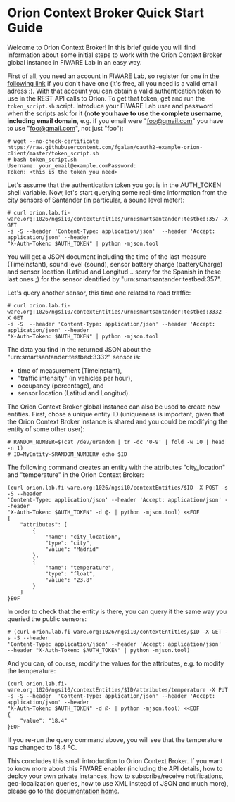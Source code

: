 # Orion Context Broker Quick Start Guide

Welcome to Orion Context Broker! In this brief guide you will find information about some initial steps to work with the Orion Context Broker global instance in FIWARE Lab in an easy way.

First of all, you need an account in FIWARE Lab, so register for one in [the following link](https://account.lab.fiware.org/users/sign_up) if you don't have one (it's free, all you need is a valid email adress :). With that account you can obtain a valid authentication token to use in the REST API calls to Orion. To get that token, get and run the `token_script.sh` script. Introduce your FIWARE Lab user and password when the scripts ask for it (**note you have to use the complete username, including email domain**, e.g. if you email were "foo@gmail.com" you have to use "foo@gmail.com", not just "foo"):

    # wget --no-check-certificate https://raw.githubusercontent.com/fgalan/oauth2-example-orion-client/master/token_script.sh
    # bash token_script.sh
    Username: your_email@example.comPassword:
    Token: <this is the token you need>

Let's assume that the authentication token you got is in the AUTH_TOKEN shell variable. Now, let's start querying some real-time information from the city sensors of Santander (in particular, a sound level meter):

    # curl orion.lab.fi-ware.org:1026/ngsi10/contextEntities/urn:smartsantander:testbed:357 -X GET 
    -s -S --header 'Content-Type: application/json'  --header 'Accept: application/json' --header 
    "X-Auth-Token: $AUTH_TOKEN" | python -mjson.tool

You will get a JSON document including the time of the last measure (TimeInstant), sound level (sound), sensor battery charge (batteryCharge) and sensor location (Latitud and Longitud... sorry for the Spanish in these last ones ;) for the sensor identified by "urn:smartsantander:testbed:357".

Let's query another sensor, this time one related to road traffic:

    # curl orion.lab.fi-ware.org:1026/ngsi10/contextEntities/urn:smartsantander:testbed:3332 -X GET 
    -s -S  --header 'Content-Type: application/json' --header 'Accept: application/json' --header 
    "X-Auth-Token: $AUTH_TOKEN" | python -mjson.tool

The data you find in the returned JSON about the "urn:smartsantander:testbed:3332" sensor is:

* time of measurement (TimeInstant),
* "traffic intensity" (in vehicles per hour),
* occupancy (percentage), and
* sensor location (Latitud and Longitud).

The Orion Context Broker global instance can also be used to create new entities. First, chose a unique entity ID (uniqueness is important, given that the Orion Context Broker instance is shared and you could be modifying the entity of some other user):

    # RANDOM_NUMBER=$(cat /dev/urandom | tr -dc '0-9' | fold -w 10 | head -n 1)
    # ID=MyEntity-$RANDOM_NUMBER# echo $ID

The following command creates an entity with the attributes "city_location" and "temperature" in the Orion Context Broker:

``` 
(curl orion.lab.fi-ware.org:1026/ngsi10/contextEntities/$ID -X POST -s -S --header 
'Content-Type: application/json' --header 'Accept: application/json' --header 
"X-Auth-Token: $AUTH_TOKEN" -d @- | python -mjson.tool) <<EOF
{
    "attributes": [
        {
            "name": "city_location",
            "type": "city",
            "value": "Madrid"
        },
        {
            "name": "temperature",
            "type": "float",
            "value": "23.8"
        }
    ]
}EOF
``` 

In order to check that the entity is there, you can query it the same way you queried the public sensors:

    # (curl orion.lab.fi-ware.org:1026/ngsi10/contextEntities/$ID -X GET -s -S --header 
    'Content-Type: application/json' --header 'Accept: application/json' 
    --header "X-Auth-Token: $AUTH_TOKEN" | python -mjson.tool)

And you can, of course, modify the values for the attributes, e.g. to modify the temperature:

```
(curl orion.lab.fi-ware.org:1026/ngsi10/contextEntities/$ID/attributes/temperature -X PUT 
-s -S --header  'Content-Type: application/json' --header 'Accept: application/json' --header 
"X-Auth-Token: $AUTH_TOKEN" -d @- | python -mjson.tool) <<EOF
{
    "value": "18.4"
}EOF
```

If you re-run the query command above, you will see that the temperature has changed to 18.4 ºC.

This concludes this small introduction to Orion Context Broker. If you want to know more about this FIWARE enabler (including the API details, how to deploy your own private instances, how to subscribe/receive notifications, geo-localization queries, how to use XML instead of JSON and much more), please go to the [documentation home](http://github.com/telefonicaid/fiware-orion). 